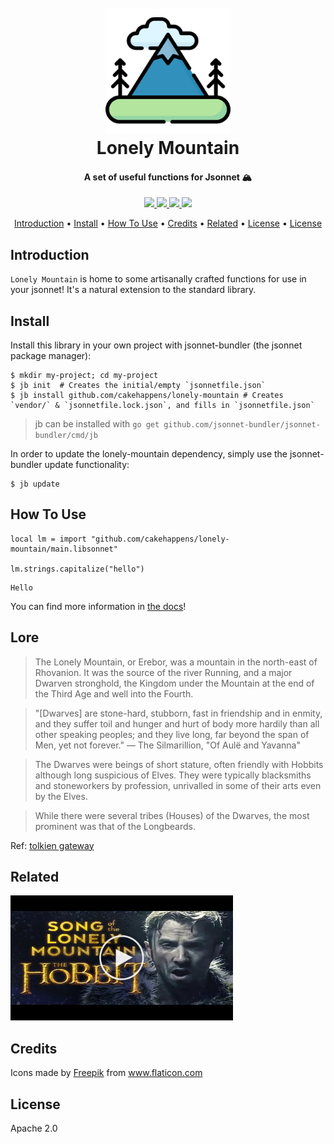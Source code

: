 # 



<h1 align="center">
  <br>
  <a href="http://github.com/cakehappens/frosting"><img src="./assets/mountain.png" alt="lonely mountain" width="200px" /></a>
  <br>
  Lonely Mountain
  <br>
</h1>

<h4 align="center">A set of useful functions for Jsonnet 🏔️</h4>

<p align="center">
  <a href="./docs/README.md">
    <img src="https://img.shields.io/badge/docsonnet-reference-informational.svg">
  </a>
  <a href="https://saythanks.io/to/ghostsquad">
    <img src="https://img.shields.io/badge/Say%20Thanks-!-1EAEDB.svg">
  </a>
  <a href="buymeacoff.ee/50onA1pjc">
    <img src="https://img.shields.io/badge/buymeacoffee-%24-orange">
  </a>
  <a href="./LICENSE">
    <img src="https://img.shields.io/github/license/cakehappens/lonely-mountain">
  </a>
</p>

<p align="center">
  <a href="#introduction">Introduction</a> •
  <a href="#install">Install</a> •
  <a href="#how-to-use">How To Use</a> •
  <a href="#credits">Credits</a> •
  <a href="#related">Related</a> •
  <a href="#credits">License</a> •
  <a href="#license">License</a>
</p>

## Introduction

`Lonely Mountain` is home to some artisanally crafted functions for use in your jsonnet! It's a natural extension to the standard library.

## Install

Install this library in your own project with jsonnet-bundler (the jsonnet package manager):

```shell
$ mkdir my-project; cd my-project
$ jb init  # Creates the initial/empty `jsonnetfile.json`
$ jb install github.com/cakehappens/lonely-mountain # Creates `vendor/` & `jsonnetfile.lock.json`, and fills in `jsonnetfile.json`
```

> jb can be installed with `go get github.com/jsonnet-bundler/jsonnet-bundler/cmd/jb`

In order to update the lonely-mountain dependency, simply use the jsonnet-bundler update functionality:

```shell
$ jb update
```

## How To Use

```jsonnet
local lm = import "github.com/cakehappens/lonely-mountain/main.libsonnet"

lm.strings.capitalize("hello")
```

```
Hello
```

You can find more information in [the docs](./docs)!

## Lore

> The Lonely Mountain, or Erebor, was a mountain in the north-east of Rhovanion. It was the source of the river Running, and a major Dwarven stronghold, the Kingdom under the Mountain at the end of the Third Age and well into the Fourth.

> "[Dwarves] are stone-hard, stubborn, fast in friendship and in enmity, and they suffer toil and hunger and hurt of body more hardily than all other speaking peoples; and they live long, far beyond the span of Men, yet not forever."
― The Silmarillion, "Of Aulë and Yavanna"

> The Dwarves were beings of short stature, often friendly with Hobbits although long suspicious of Elves. They were typically blacksmiths and stoneworkers by profession, unrivalled in some of their arts even by the Elves.

> While there were several tribes (Houses) of the Dwarves, the most prominent was that of the Longbeards.

Ref: [tolkien gateway](http://tolkiengateway.net/wiki/Lonely_Mountain)

## Related

[![Alt text](./assets/lonely-mountain-yt-thumb.png)](https://www.youtube.com/watch?v=RI3fkqA9-IA)

## Credits

<div>Icons made by <a href="http://www.freepik.com/" title="Freepik">Freepik</a> from <a href="https://www.flaticon.com/" title="Flaticon">www.flaticon.com</a></div>

## License

Apache 2.0
